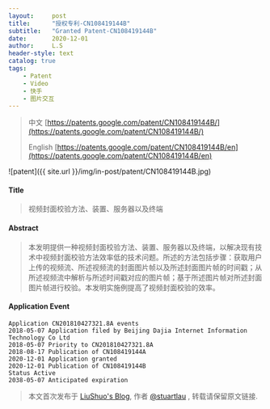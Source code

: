 ```yaml
---
layout:     post
title:      "授权专利-CN108419144B"
subtitle:   "Granted Patent-CN108419144B"
date:       2020-12-01
author:     L.S
header-style: text
catalog: true
tags:
    - Patent
    - Video
    - 快手
    - 图片交互
---
```

> 中文 [https://patents.google.com/patent/CN108419144B/](https://patents.google.com/patent/CN108419144B/)
>
> English [https://patents.google.com/patent/CN108419144B/en](https://patents.google.com/patent/CN108419144B/en)

![patent]({{ site.url }}/img/in-post/patent/CN108419144B.jpg)
#### Title
> 视频封面校验方法、装置、服务器以及终端








#### Abstract
> 本发明提供一种视频封面校验方法、装置、服务器以及终端，以解决现有技术中视频封面校验方法效率低的技术问题。所述的方法包括步骤：获取用户上传的视频流、所述视频流的封面图片帧以及所述封面图片帧的时间戳；从所述视频流中解析与所述时间戳对应的图片帧；基于所述图片帧对所述封面图片帧进行校验。本发明实施例提高了视频封面校验的效率。








#### Application Event
```
Application CN201810427321.8A events 
2018-05-07 Application filed by Beijing Dajia Internet Information Technology Co Ltd
2018-05-07 Priority to CN201810427321.8A
2018-08-17 Publication of CN108419144A
2020-12-01 Application granted
2020-12-01 Publication of CN108419144B
Status Active
2038-05-07 Anticipated expiration
```
> 本文首次发布于 [LiuShuo's Blog](https://liushuo.me), 作者 [@stuartlau](http://github.com/stuartlau) ,
转载请保留原文链接.
